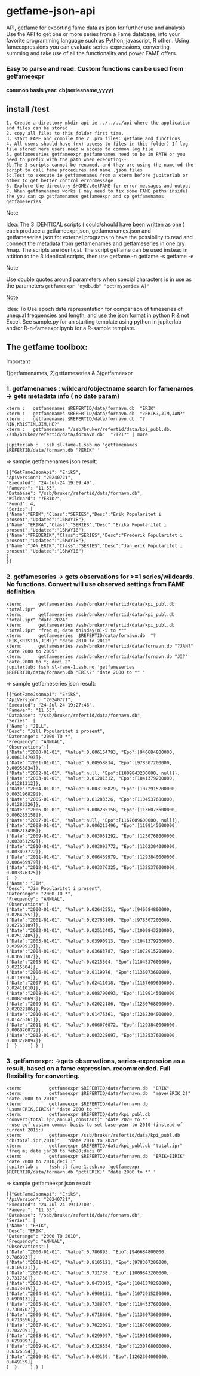 # getfame-json-api
API, getfame for exporting fame data as json for further use and analysis
Use the API to get one or more series from a Fame database, into your favorite programming language such as Python, javascript, R other..
Using fameexpressions you can evaluate series-expressions, converting, summing and take use of all the functionality and power FAME offers. 
### Easy to parse and read. Custom functions can be used from getfameexpr 
#### common basis year: cb(seriesname,yyyy)

## install /test
```
1. Create a directory mkdir api ie ../../../api where the application and files can be stored
2. copy all files to this folder first time.
3. start FAME and compile the 2 .pro files: getfame and functions
4. All users should have (rx) access to files in this folder) If log file stored here users need w access to common log file
5. getfameseries getfameexpr getfamenames need to be in PATH or you need to prefix with the path when executing--
5b.The 3 scripts cannot be renamed, and they are using the name od the script to call fame procedures and name .json files
5c.Test to execute ie getfamenames from a xterm before jupiterlab or other to get better control errormessage
6. Explore the directory $HOME/.GetFAME for error messages and output
7. When getfamenames works ( may need to fix some FAME paths inside) the you can cp getfamenames getfameexpr and cp getfamenames getfameseries 
```

>[!NOTE]
>Idea: The 3 IDENTICAL scripts ( could/should have been written as one ) each produce a getfameexpr.json, getfamenames.json and getfameseries.json for external programs to have the possibility to read and connect the metadata from getfamenames and getfameseries in one qry /map. The scripts are identical.
>The script getfame can be used instead in attition to the 3 identical scripts, then use getfame -n getfame -s getfame -e


>[!NOTE]
>Use double quotes around parameters when special characters is in use as the parameters ```getfameexpr "mydb.db" "pct(myseries.A)" ```




>[!NOTE]
>Idea: To Use epoch date representation for comparison of timeseries of unequal frequencies and length, and use the json format in python R & not Excel. See sample.py for an starting template using python in jupiterlab and/or R-n-fameexpr.ipynb for a R-sample template.

## The getfame toolbox:
> [!IMPORTANT]
> 1)getfamenames, 2)getfameseries & 3)getfameexpr


### 1. getfamenames :  wildcard/objectname search for famenames -> gets metadata info ( no date param)

```
xterm :   getfamenames $REFERTID/data/fornavn.db  "ERIK"
xterm :   getfamenames $REFERTID/data/fornavn.db  "?ERIK?,JIM,JAN?"
xterm :   getfamenames $REFERTID/data/fornavn.db  "?RIK,KRISTIN,JIM,HE?"
xterm :   getfamenames "/ssb/bruker/refertid/data/kpi_publ.db, /ssb/bruker/refertid/data/fornavn.db"  "?T?I?" | more

jupiterlab :  !ssh sl-fame-1.ssb.no 'getfamenames $REFERTID/data/fornavn.db "?ERIK" '
```
=> sample getfamenames json result:
```
[{"GetFameJsonApi": "ErikS",
"ApiVersion": "20240721",
"Executed": "24-Jul-24 19:09:49",
"Famever": "11.53",
"Database": "/ssb/bruker/refertid/data/fornavn.db",
"Wildcard": "?ERIK?",
"Found": 4,
"Series":[
{"Name":"ERIK","Class":"SERIES","Desc":"Erik Popularitet i prosent","Updated":"16MAY18"},
{"Name":"ERIKA","Class":"SERIES","Desc":"Erika Popularitet i prosent","Updated":"16MAY18"},
{"Name":"FREDERIK","Class":"SERIES","Desc":"Frederik Popularitet i prosent","Updated":"16MAY18"},
{"Name":"JAN_ERIK","Class":"SERIES","Desc":"Jan_erik Popularitet i prosent","Updated":"16MAY18"}
]
}]
```

### 2. getfameseries  -> gets observations for >=1 series/wildcards. No functions.  Convert will use observed settings from FAME definition
```
xterm:      getfameseries /ssb/bruker/refertid/data/kpi_publ.db "total.ipr" 
xterm:      getfameseries /ssb/bruker/refertid/data/kpi_publ.db "total.ipr" "date 2024"
xterm:      getfameseries /ssb/bruker/refertid/data/kpi_publ.db "total.ipr" "freq m; date thisday(m)-5 to *""
xterm:      getfameseries  $REFERTID/data/fornavn.db  "?ERIK,KRISTIN,JIM?}" "date 2010 to 2012"
xterm:      getfameseries /ssb/bruker/refertid/data/fornavn.db "?JAN?" "date 2000 to 2005"
xterm:      getfameseries /ssb/bruker/refertid/data/fornavn.db "JI?" "date 2000 to *; deci 2"
jupiterlab: !ssh sl-fame-1.ssb.no 'getfameseries $REFERTID/data/fornavn.db "ERIK?" "date 2000 to *" '
```
=> sample getfameseries json result:
  ```
[{"GetFameJsonApi": "ErikS",
"ApiVersion": "20240721",
"Executed": "24-Jul-24 19:27:46",
"Famever": "11.53",
"Database": "/ssb/bruker/refertid/data/fornavn.db",
"Series": [  
{"Name": "JILL",
"Desc": "Jill Popularitet i prosent",
"Daterange": "2000 TO *",
"Frequency": "ANNUAL",
"Observations":[
{"Date":"2000-01-01", "Value":0.006154793, "Epo":[946684800000, 0.006154793]},
{"Date":"2001-01-01", "Value":0.00958834, "Epo":[978307200000, 0.00958834]},
{"Date":"2002-01-01", "Value":null, "Epo":[1009843200000, null]},
{"Date":"2003-01-01", "Value":0.01281312, "Epo":[1041379200000, 0.01281312]},
{"Date":"2004-01-01", "Value":0.003196829, "Epo":[1072915200000, 0.003196829]},
{"Date":"2005-01-01", "Value":0.01283326, "Epo":[1104537600000, 0.01283326]},
{"Date":"2006-01-01", "Value":0.006285158, "Epo":[1136073600000, 0.006285158]},
{"Date":"2007-01-01", "Value":null, "Epo":[1167609600000, null]},
{"Date":"2008-01-01", "Value":0.006213496, "Epo":[1199145600000, 0.006213496]},
{"Date":"2009-01-01", "Value":0.003051292, "Epo":[1230768000000, 0.003051292]},
{"Date":"2010-01-01", "Value":0.003093772, "Epo":[1262304000000, 0.003093772]},
{"Date":"2011-01-01", "Value":0.006469979, "Epo":[1293840000000, 0.006469979]},
{"Date":"2012-01-01", "Value":0.003376325, "Epo":[1325376000000, 0.003376325]}
]  }     ,
{"Name": "JIM",
"Desc": "Jim Popularitet i prosent",
"Daterange": "2000 TO *",
"Frequency": "ANNUAL",
"Observations":[
{"Date":"2000-01-01", "Value":0.02642551, "Epo":[946684800000, 0.02642551]},
{"Date":"2001-01-01", "Value":0.02763109, "Epo":[978307200000, 0.02763109]},
{"Date":"2002-01-01", "Value":0.02512405, "Epo":[1009843200000, 0.02512405]},
{"Date":"2003-01-01", "Value":0.03990913, "Epo":[1041379200000, 0.03990913]},
{"Date":"2004-01-01", "Value":0.03663787, "Epo":[1072915200000, 0.03663787]},
{"Date":"2005-01-01", "Value":0.0215504, "Epo":[1104537600000, 0.0215504]},
{"Date":"2006-01-01", "Value":0.0119976, "Epo":[1136073600000, 0.0119976]},
{"Date":"2007-01-01", "Value":0.02411018, "Epo":[1167609600000, 0.02411018]},
{"Date":"2008-01-01", "Value":0.008790693, "Epo":[1199145600000, 0.008790693]},
{"Date":"2009-01-01", "Value":0.02022186, "Epo":[1230768000000, 0.02022186]},
{"Date":"2010-01-01", "Value":0.01475361, "Epo":[1262304000000, 0.01475361]},
{"Date":"2011-01-01", "Value":0.006076072, "Epo":[1293840000000, 0.006076072]},
{"Date":"2012-01-01", "Value":0.003228097, "Epo":[1325376000000, 0.003228097]}
]  }     ] } ]   
```


### 3. getfameexpr:  ->gets observations, series-expression as a result, based on a fame expression. recommended. Full flexibility for converting.
```
xterm:          getfameexpr $REFERTID/data/fornavn.db  "ERIK"
xterm:          getfameexpr $REFERTID/data/fornavn.db  "mave(ERIK,2)" "date 2000 to 2010"
xterm:          getfameexpr $REFERTID/data/fornavn.db  "Lsum(ERIK,EIRIK)" "date 2000 to *"
xterm:          getfameexpr $REFERTID/data/kpi_publ.db "convert(total.ipr,annual,constant)" "date 2020 to *"
--use eof custom common basis to set base-year to 2010 (instead of current 2015:)
xterm:          getfameexpr /ssb/bruker/refertid/data/kpi_publ.db "cb(total.ipr,2010)"   "date 2010 to 2020"   
xterm:          getfameexpr $REFERTID/data/kpi_publ.db "total.ipr" "freq m; date jan20 to feb20;deci 0"
xterm:          getfameexpr $REFERTID/data/fornavn.db  "ERIK+EIRIK" "date 2000 to 2010;deci 1"
jupiterlab :    !ssh sl-fame-1.ssb.no 'getfameexpr $REFERTID/data/fornavn.db "pct(ERIK)" "date 2000 to *" '
```
=> sample getfameexpr json result:
 ```
[{"GetFameJsonApi": "ErikS",
"ApiVersion": "20240721",
"Executed": "24-Jul-24 19:12:00",
"Famever": "11.53",
"Database": "/ssb/bruker/refertid/data/fornavn.db",
"Series": [  
{"Name": "ERIK",
"Desc": "ERIK",
"Daterange": "2000 TO 2010",
"Frequency": "ANNUAL",
"Observations":[
{"Date":"2000-01-01", "Value":0.786893, "Epo":[946684800000, 0.786893]},
{"Date":"2001-01-01", "Value":0.8105121, "Epo":[978307200000, 0.8105121]},
{"Date":"2002-01-01", "Value":0.731738, "Epo":[1009843200000, 0.731738]},
{"Date":"2003-01-01", "Value":0.8473015, "Epo":[1041379200000, 0.8473015]},
{"Date":"2004-01-01", "Value":0.6900131, "Epo":[1072915200000, 0.6900131]},
{"Date":"2005-01-01", "Value":0.7388707, "Epo":[1104537600000, 0.7388707]},
{"Date":"2006-01-01", "Value":0.6718656, "Epo":[1136073600000, 0.6718656]},
{"Date":"2007-01-01", "Value":0.7022091, "Epo":[1167609600000, 0.7022091]},
{"Date":"2008-01-01", "Value":0.6299997, "Epo":[1199145600000, 0.6299997]},
{"Date":"2009-01-01", "Value":0.6326554, "Epo":[1230768000000, 0.6326554]},
{"Date":"2010-01-01", "Value":0.649159, "Epo":[1262304000000, 0.649159]}
]  }     ] } ]   
```
